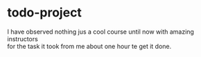 # todo-project
I have observed nothing jus a cool course until now with amazing instructors   
for the task it took from me about one hour te get it done.
